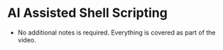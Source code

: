 # AI Assisted Shell Scripting

- No additional notes is required. Everything is covered as part of the video.
